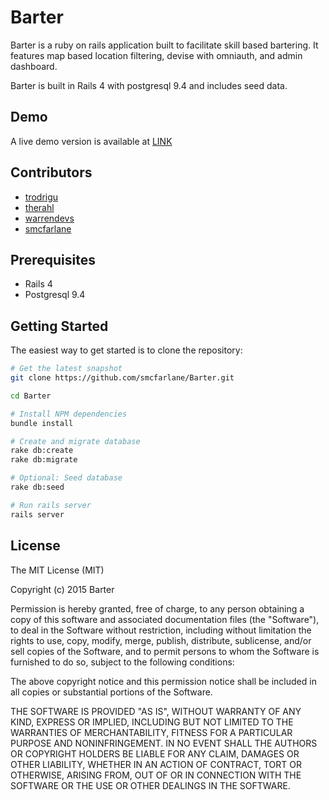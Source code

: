 Barter
================

Barter is a ruby on rails application built to facilitate skill based bartering.  It features map based location filtering, devise with omniauth, and admin dashboard.

Barter is built in Rails 4 with postgresql 9.4 and includes seed data.

Demo
-------------------
A live demo version is available at [LINK](http://)

Contributors
-------------------
- [trodrigu](http://github.com/trodrigu)
- [therahl](http://github.com/therahl)
- [warrendevs](http://github.com/warrendevs)
- [smcfarlane](http://github.com/smcfarlane)

Prerequisites
-------------

- Rails 4
- Postgresql 9.4

Getting Started
---------------

The easiest way to get started is to clone the repository:

```bash
# Get the latest snapshot
git clone https://github.com/smcfarlane/Barter.git

cd Barter

# Install NPM dependencies
bundle install

# Create and migrate database
rake db:create
rake db:migrate

# Optional: Seed database
rake db:seed

# Run rails server
rails server
```


License
-------------------
The MIT License (MIT)

Copyright (c) 2015 Barter

Permission is hereby granted, free of charge, to any person obtaining a copy
of this software and associated documentation files (the "Software"), to deal
in the Software without restriction, including without limitation the rights
to use, copy, modify, merge, publish, distribute, sublicense, and/or sell
copies of the Software, and to permit persons to whom the Software is
furnished to do so, subject to the following conditions:

The above copyright notice and this permission notice shall be included in
all copies or substantial portions of the Software.

THE SOFTWARE IS PROVIDED "AS IS", WITHOUT WARRANTY OF ANY KIND, EXPRESS OR
IMPLIED, INCLUDING BUT NOT LIMITED TO THE WARRANTIES OF MERCHANTABILITY,
FITNESS FOR A PARTICULAR PURPOSE AND NONINFRINGEMENT. IN NO EVENT SHALL THE
AUTHORS OR COPYRIGHT HOLDERS BE LIABLE FOR ANY CLAIM, DAMAGES OR OTHER
LIABILITY, WHETHER IN AN ACTION OF CONTRACT, TORT OR OTHERWISE, ARISING FROM,
OUT OF OR IN CONNECTION WITH THE SOFTWARE OR THE USE OR OTHER DEALINGS IN
THE SOFTWARE.

